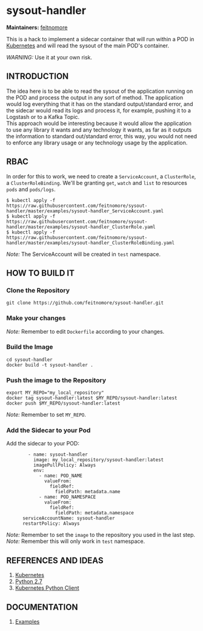 # sysout-handler


**Maintainers:** [feitnomore](https://github.com/feitnomore/)

This is a hack to implement a sidecar container that will run within a POD in [Kubernetes](https://kubernetes.io) and will read the sysout of the main POD's container.

*WARNING:* Use it at your own risk.

## INTRODUCTION

The idea here is to be able to read the sysout of the application running on the POD and process the output in any sort of method. The application would log everything that it has on the standard output/standard error, and the sidecar would read its logs and process it, for example, pushing it to a Logstash or to a Kafka Topic.  
This approach would be interesting because it would allow the application to use any library it wants and any technology it wants, as far as it outputs the information to standard out/standard error, this way, you would not need to enforce any library usage or any technology usage by the application.

## RBAC

In order for this to work, we need to create a `ServiceAccount`, a `ClusterRole`, a `ClusterRoleBinding`. We'll be granting `get`, `watch` and `list` to resources `pods` and `pods/logs`.

```
$ kubectl apply -f https://raw.githubusercontent.com/feitnomore/sysout-handler/master/examples/sysout-handler_ServiceAccount.yaml
$ kubectl apply -f https://raw.githubusercontent.com/feitnomore/sysout-handler/master/examples/sysout-handler_ClusterRole.yaml
$ kubectl apply -f https://raw.githubusercontent.com/feitnomore/sysout-handler/master/examples/sysout-handler_ClusterRoleBinding.yaml
```

*Note:* The ServiceAccount will be created in `test` namespace.


## HOW TO BUILD IT

### Clone the Repository
```
git clone https://github.com/feitnomore/sysout-handler.git
```

### Make your changes

*Note:* Remember to edit `Dockerfile` according to your changes.

### Build the Image
```
cd sysout-handler
docker build -t sysout-handler .
```

### Push the image to the Repository
````
export MY_REPO="my_local_repository"
docker tag sysout-handler:latest $MY_REPO/sysout-handler:latest
docker push $MY_REPO/sysout-handler:latest
````
*Note:* Remember to set `MY_REPO`.

### Add the Sidecar to your Pod
Add the sidecar to your POD:
```
        - name: sysout-handler
          image: my_local_repository/sysout-handler:latest
          imagePullPolicy: Always
          env:
            - name: POD_NAME
              valueFrom:
                fieldRef:
                  fieldPath: metadata.name
            - name: POD_NAMESPACE
              valueFrom:
                fieldRef:
                  fieldPath: metadata.namespace
      serviceAccountName: sysout-handler
      restartPolicy: Always
```
*Note:* Remember to set the `image` to the repository you used in the last step.
*Note:* Remember this will only work in `test` namespace.


## REFERENCES AND IDEAS

1. [Kubernetes](https://kubernetes.io/)
2. [Python 2.7](https://www.python.org/)
3. [Kubernetes Python Client](https://github.com/kubernetes-client/python)

## DOCUMENTATION

1. [Examples](https://github.com/feitnomore/kubernetes-lb-controller/tree/master/examples)

